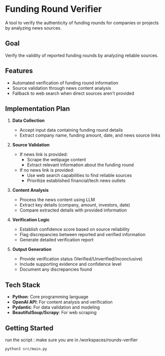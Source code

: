 # Funding Round Verifier

A tool to verify the authenticity of funding rounds for companies or projects by analyzing news sources.

## Goal

Verify the validity of reported funding rounds by analyzing reliable sources.

## Features

- Automated verification of funding round information
- Source validation through news content analysis
- Fallback to web search when direct sources aren't provided

## Implementation Plan

1. **Data Collection**
   - Accept input data containing funding round details
   - Extract company name, funding amount, date, and news source links

2. **Source Validation**
   - If news link is provided:
     - Scrape the webpage content
     - Extract relevant information about the funding round
   - If no news link is provided:
     - Use web search capabilities to find reliable sources
     - Prioritize established financial/tech news outlets

3. **Content Analysis**
   - Process the news content using LLM
   - Extract key details (company, amount, investors, date)
   - Compare extracted details with provided information

4. **Verification Logic**
   - Establish confidence score based on source reliability
   - Flag discrepancies between reported and verified information
   - Generate detailed verification report

5. **Output Generation**
   - Provide verification status (Verified/Unverified/Inconclusive)
   - Include supporting evidence and confidence level
   - Document any discrepancies found

## Tech Stack

- **Python**: Core programming language
- **OpenAI API**: For content analysis and verification
- **Pydantic**: For data validation and modeling
- **BeautifulSoup/Scrapy**: For web scraping

## Getting Started

run the script :
make sure you are in /workspaces/rounds-verifier

```
python3 src/main.py
```


